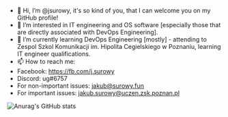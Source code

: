 - 👋 Hi, I’m @jsurowy, it's so kind of you, that I can welcome you on my GitHub profile!
- 👀 I’m interested in IT engineering and OS software [especially those that are directly associated with DevOps Engineering].
- 🌱 I’m currently learning DevOps Engineering [mostly] - attending to Zespol Szkol Komunikacji im. Hipolita Cegielskiego w Poznaniu, learning IT engineer qualifications.
- 📫 How to reach me:
-  Facebook: https://fb.com/j.surowy
-  Discord: ug#6757
-  For non-important issues: jakub@surowy.fun
-  For important issues: jakub.surowy@uczen.zsk.poznan.pl


![Anurag's GitHub stats](https://github-readme-stats.vercel.app/api?username=jsurowy&show_icons=true&theme=synthwave)

<!---
jsurowy/jsurowy is a ✨ special ✨ repository because its `README.md` (this file) appears on your GitHub profile.
You can click the Preview link to take a look at your changes.
--->
